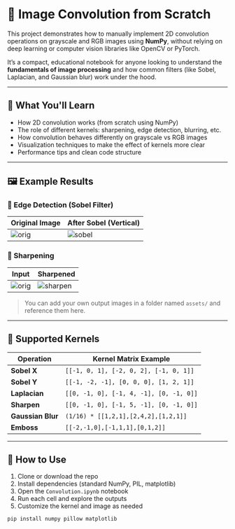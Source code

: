 # 🧠 Image Convolution from Scratch

This project demonstrates how to manually implement 2D convolution operations on grayscale and RGB images using **NumPy**, without relying on deep learning or computer vision libraries like OpenCV or PyTorch.

It’s a compact, educational notebook for anyone looking to understand the **fundamentals of image processing** and how common filters (like Sobel, Laplacian, and Gaussian blur) work under the hood.

---

## 📌 What You'll Learn

- How 2D convolution works (from scratch using NumPy)
- The role of different kernels: sharpening, edge detection, blurring, etc.
- How convolution behaves differently on grayscale vs RGB images
- Visualization techniques to make the effect of kernels more clear
- Performance tips and clean code structure

---

## 🖼️ Example Results

### 🔹 Edge Detection (Sobel Filter)
| Original Image | After Sobel (Vertical) |
|----------------|------------------------|
| ![orig](assets/original.jpg) | ![sobel](assets/sobel_vertical.jpg) |

### 🔹 Sharpening
| Input | Sharpened |
|-------|-----------|
| ![orig](assets/original.jpg) | ![sharpen](assets/sharpened.jpg) |

> You can add your own output images in a folder named `assets/` and reference them here.

---

## 🧪 Supported Kernels

| Operation        | Kernel Matrix Example |
|------------------|------------------------|
| **Sobel X**       | `[[-1, 0, 1], [-2, 0, 2], [-1, 0, 1]]` |
| **Sobel Y**       | `[[-1, -2, -1], [0, 0, 0], [1, 2, 1]]` |
| **Laplacian**     | `[[0, -1, 0], [-1, 4, -1], [0, -1, 0]]` |
| **Sharpen**       | `[[0, -1, 0], [-1, 5, -1], [0, -1, 0]]` |
| **Gaussian Blur** | `(1/16) * [[1,2,1],[2,4,2],[1,2,1]]`    |
| **Emboss**        | `[[-2,-1,0],[-1,1,1],[0,1,2]]`          |

---

## 🚀 How to Use

1. Clone or download the repo
2. Install dependencies (standard NumPy, PIL, matplotlib)
3. Open the `Convolution.ipynb` notebook
4. Run each cell and explore the outputs
5. Customize the kernel and image as needed

```bash
pip install numpy pillow matplotlib
